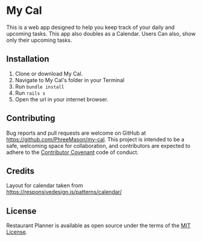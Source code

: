 # My Cal

This is a web app designed to help you keep track of your daily and upcoming tasks. This app also doubles as a Calendar. Users Can also, show only their upcoming tasks.


## Installation

1. Clone or download My Cal.
2. Navigate to My Cal's folder in your Terminal
3. Run `bundle install`
4. Run `rails s`
5. Open the url in your internet browser.


## Contributing

Bug reports and pull requests are welcome on GitHub at https://github.com/PhreeMason/my-cal. This project is intended to be a safe, welcoming space for collaboration, and contributors are expected to adhere to the [Contributor Covenant](http://contributor-covenant.org) code of conduct.

## Credits

Layout for calendar taken from https://responsivedesign.is/patterns/calendar/

## License

Restaurant Planner is available as open source under the terms of the [MIT License](http://opensource.org/licenses/MIT).
